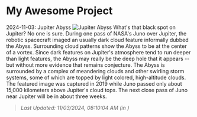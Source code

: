 # My Awesome Project

<!-- APOD Start -->
2024-11-03: Jupiter Abyss
![Jupiter Abyss](https://apod.nasa.gov/apod/image/2411/JupiterAbyss_JunoEichstadt_1080.jpg)
What's that black spot on Jupiter? No one is sure.  During one pass of NASA's Juno over  Jupiter, the robotic spacecraft imaged an usually dark cloud feature informally dubbed the Abyss. Surrounding cloud patterns show the Abyss to be at the center of a vortex. Since dark features on Jupiter's atmosphere tend to run deeper than light features, the Abyss may really be the deep hole that it appears -- but without more evidence that remains conjecture.  The Abyss is surrounded by a complex of meandering clouds and other swirling storm systems, some of which are topped by light colored, high-altitude clouds.  The featured image was captured in 2019 while Juno passed only about 15,000 kilometers above Jupiter's cloud tops.  The next close pass of Juno near Jupiter will be in about three weeks.
> _Last Updated: 11/03/2024, 08:10:04 AM (in )_
<!-- APOD End -->
